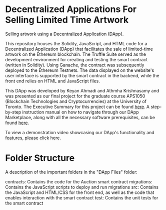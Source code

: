 # Decentralized Applications For Selling Limited Time Artwork
Selling artwork using a Decentralized Application (DApp).

This repository houses the Solidity, JavaScript, and HTML code for a Decentralized Application (DApp) that facilitates the sale of limited-time artwork on the Ethereum blockchain. The Truffle Suite served as the development environment for creating and testing the smart contract (written in Solidity). Using Ganache, the contract was subsequently deployed to the Ethereum Testnets. The data displayed on the website's user interface is supported by the smart contract in the backend, while the front end relies on HTML and JavaScript files.

This DApp was developed by Keyan Ahmadi and Athmha Krishnasamy and was presented as our final project for the graduate course APS1050 (Blockchain Technologies and Cryptocurrencies) at the University of Toronto. The Executive Summary for this project can be found [here](https://github.com/K2Ahmadi/Decentralized-Applications-For-Selling-Limited-Time-Artwork/blob/main/Project-Summary/Project%20Summary.pdf). A step-by-step instruction manual on how to navigate through our DApp Marketplace, along with all the necessary software prerequisites, can be found [here](https://github.com/K2Ahmadi/Decentralized-Applications-For-Selling-Limited-Time-Artwork/blob/main/Setup-Instructions/Setup%20Instructions.pdf).

To view a demonstration video showcasing our DApp's functionality and features, please click here.

# Folder Structure

A description of the important folders in the "DApp Files" folder:

contracts: Contains the code for the Auction smart contract
migrations: Contains the JavaScript scripts to deploy and run migrations 
src: Contains the JavaScript and HTML/CSS for the front end, as well as the code that enables interaction with the smart contract
test: Contains the unit tests for the smart contract
